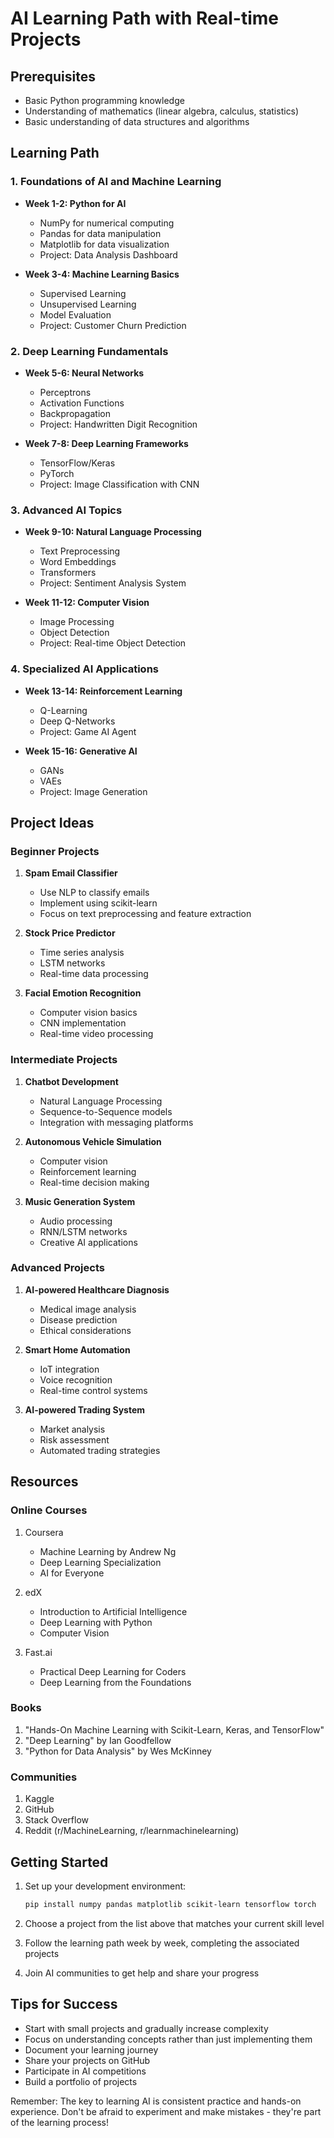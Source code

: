 # AI Learning Path with Real-time Projects

## Prerequisites
- Basic Python programming knowledge
- Understanding of mathematics (linear algebra, calculus, statistics)
- Basic understanding of data structures and algorithms

## Learning Path

### 1. Foundations of AI and Machine Learning
- **Week 1-2: Python for AI**
  - NumPy for numerical computing
  - Pandas for data manipulation
  - Matplotlib for data visualization
  - Project: Data Analysis Dashboard

- **Week 3-4: Machine Learning Basics**
  - Supervised Learning
  - Unsupervised Learning
  - Model Evaluation
  - Project: Customer Churn Prediction

### 2. Deep Learning Fundamentals
- **Week 5-6: Neural Networks**
  - Perceptrons
  - Activation Functions
  - Backpropagation
  - Project: Handwritten Digit Recognition

- **Week 7-8: Deep Learning Frameworks**
  - TensorFlow/Keras
  - PyTorch
  - Project: Image Classification with CNN

### 3. Advanced AI Topics
- **Week 9-10: Natural Language Processing**
  - Text Preprocessing
  - Word Embeddings
  - Transformers
  - Project: Sentiment Analysis System

- **Week 11-12: Computer Vision**
  - Image Processing
  - Object Detection
  - Project: Real-time Object Detection

### 4. Specialized AI Applications
- **Week 13-14: Reinforcement Learning**
  - Q-Learning
  - Deep Q-Networks
  - Project: Game AI Agent

- **Week 15-16: Generative AI**
  - GANs
  - VAEs
  - Project: Image Generation

## Project Ideas

### Beginner Projects
1. **Spam Email Classifier**
   - Use NLP to classify emails
   - Implement using scikit-learn
   - Focus on text preprocessing and feature extraction

2. **Stock Price Predictor**
   - Time series analysis
   - LSTM networks
   - Real-time data processing

3. **Facial Emotion Recognition**
   - Computer vision basics
   - CNN implementation
   - Real-time video processing

### Intermediate Projects
1. **Chatbot Development**
   - Natural Language Processing
   - Sequence-to-Sequence models
   - Integration with messaging platforms

2. **Autonomous Vehicle Simulation**
   - Computer vision
   - Reinforcement learning
   - Real-time decision making

3. **Music Generation System**
   - Audio processing
   - RNN/LSTM networks
   - Creative AI applications

### Advanced Projects
1. **AI-powered Healthcare Diagnosis**
   - Medical image analysis
   - Disease prediction
   - Ethical considerations

2. **Smart Home Automation**
   - IoT integration
   - Voice recognition
   - Real-time control systems

3. **AI-powered Trading System**
   - Market analysis
   - Risk assessment
   - Automated trading strategies

## Resources

### Online Courses
1. Coursera
   - Machine Learning by Andrew Ng
   - Deep Learning Specialization
   - AI for Everyone

2. edX
   - Introduction to Artificial Intelligence
   - Deep Learning with Python
   - Computer Vision

3. Fast.ai
   - Practical Deep Learning for Coders
   - Deep Learning from the Foundations

### Books
1. "Hands-On Machine Learning with Scikit-Learn, Keras, and TensorFlow"
2. "Deep Learning" by Ian Goodfellow
3. "Python for Data Analysis" by Wes McKinney

### Communities
1. Kaggle
2. GitHub
3. Stack Overflow
4. Reddit (r/MachineLearning, r/learnmachinelearning)

## Getting Started

1. Set up your development environment:
   ```bash
   pip install numpy pandas matplotlib scikit-learn tensorflow torch
   ```

2. Choose a project from the list above that matches your current skill level

3. Follow the learning path week by week, completing the associated projects

4. Join AI communities to get help and share your progress

## Tips for Success
- Start with small projects and gradually increase complexity
- Focus on understanding concepts rather than just implementing them
- Document your learning journey
- Share your projects on GitHub
- Participate in AI competitions
- Build a portfolio of projects

Remember: The key to learning AI is consistent practice and hands-on experience. Don't be afraid to experiment and make mistakes - they're part of the learning process! 